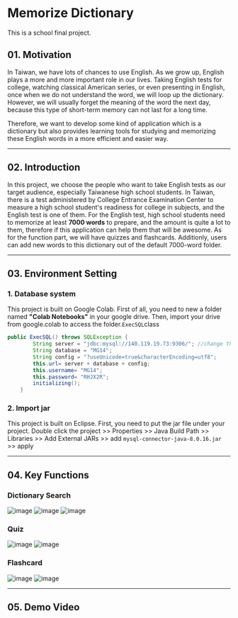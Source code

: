 # Memorize Dictionary
This is a school final project.

## 01. Motivation
In Taiwan, we have lots of chances to use English. As we grow up, English plays a more and more important role in our lives. Taking English tests for college, watching classical American series, or even presenting in English, once when we do not understand the word, we will loop up the dictionary. However, we will usually forget the meaning of the word the next day, because this type of short-term memory can not last for a long time.

Therefore, we want to develop some kind of application which is a dictionary but also provides learning tools for studying and memorizing these English words in a more efficient and easier way.
***
## 02. Introduction
In this project, we choose the people who want to take English tests as our target audience, especially Taiwanese high school students. In Taiwan, there is a test administered by College Entrance Examination Center to measure a high school student's readiness for college in subjects, and the English test is one of them. For the English test, high school students need to memorize at least **7000 words** to prepare, and the amount is quite a lot to them, therefore if this application can help them that will be awesome. As for the function part, we will have quizzes and flashcards. Additionly, users can add new words to this dictionary out of the default 7000-word folder.

***
## 03. Environment Setting
### 1. Database system
This project is built on Google Colab. First of all, you need to new a folder named **"Colab Notebooks"** in your google drive. Then, import your drive from google.colab to access the folder.`ExecSQL`class
```java
public ExecSQL() throws SQLException {
		String server = "jdbc:mysql://140.119.19.73:9306/"; //change the URL that the database you are using
		String database = "MG14";
		String config = "?useUnicode=true&characterEncoding=utf8";
		this.url= server + database + config;
		this.username= "MG14";
		this.password= "RHJX2R";
		initializing();
	}
```
### 2. Import jar
This project is built on Eclipse. First, you need to put the jar file under your project.
Double click the project >> Properties >> Java Build Path >> Libraries >> Add External JARs >> add `mysql-connector-java-8.0.16.jar` >> apply
***
## 04. Key Functions
### Dictionary Search
![image](https://github.com/Wei-Hsi/template/blob/main/all%20project%20layout/java%20app/main%20page.png)
![image](https://github.com/Wei-Hsi/template/blob/main/all%20project%20layout/java%20app/search%20page.png)
![image](https://github.com/Wei-Hsi/template/blob/main/all%20project%20layout/java%20app/add%20new%20word.png)
### Quiz
![image](https://github.com/Wei-Hsi/template/blob/main/all%20project%20layout/java%20app/test%20page.png)
![image](https://github.com/Wei-Hsi/template/blob/main/all%20project%20layout/java%20app/test%20result.png)
### Flashcard
![image](https://github.com/Wei-Hsi/template/blob/main/all%20project%20layout/java%20app/ENG%20flashcard.png)
![image](https://github.com/Wei-Hsi/template/blob/main/all%20project%20layout/java%20app/CHN%20flashcard.png)

***
## 05. Demo Video


